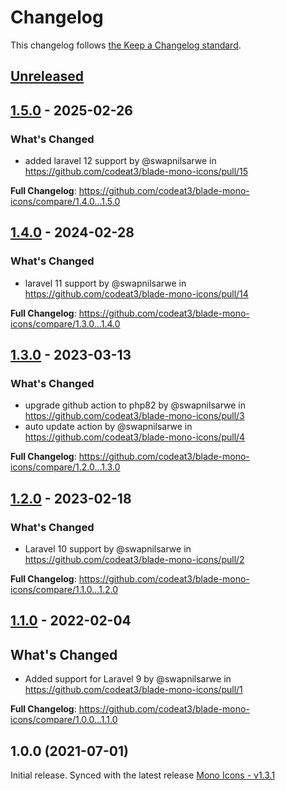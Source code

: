 # Changelog

This changelog follows [the Keep a Changelog standard](https://keepachangelog.com).

## [Unreleased](https://github.com/codeat3/blade-mono-icons/compare/1.5.0...HEAD)

## [1.5.0](https://github.com/codeat3/blade-mono-icons/compare/1.4.0...1.5.0) - 2025-02-26

### What's Changed

* added laravel 12 support by @swapnilsarwe in https://github.com/codeat3/blade-mono-icons/pull/15

**Full Changelog**: https://github.com/codeat3/blade-mono-icons/compare/1.4.0...1.5.0

## [1.4.0](https://github.com/codeat3/blade-mono-icons/compare/1.3.0...1.4.0) - 2024-02-28

### What's Changed

* laravel 11 support by @swapnilsarwe in https://github.com/codeat3/blade-mono-icons/pull/14

**Full Changelog**: https://github.com/codeat3/blade-mono-icons/compare/1.3.0...1.4.0

## [1.3.0](https://github.com/codeat3/blade-mono-icons/compare/1.2.0...1.3.0) - 2023-03-13

### What's Changed

- upgrade github action to php82 by @swapnilsarwe in https://github.com/codeat3/blade-mono-icons/pull/3
- auto update action by @swapnilsarwe in https://github.com/codeat3/blade-mono-icons/pull/4

**Full Changelog**: https://github.com/codeat3/blade-mono-icons/compare/1.2.0...1.3.0

## [1.2.0](https://github.com/codeat3/blade-mono-icons/compare/1.1.0...1.2.0) - 2023-02-18

### What's Changed

- Laravel 10 support by @swapnilsarwe in https://github.com/codeat3/blade-mono-icons/pull/2

**Full Changelog**: https://github.com/codeat3/blade-mono-icons/compare/1.1.0...1.2.0

## [1.1.0](https://github.com/codeat3/blade-mono-icons/compare/1.0.0...1.1.0) - 2022-02-04

## What's Changed

- Added support for Laravel 9 by @swapnilsarwe in https://github.com/codeat3/blade-mono-icons/pull/1

**Full Changelog**: https://github.com/codeat3/blade-mono-icons/compare/1.0.0...1.1.0

## 1.0.0 (2021-07-01)

Initial release.
Synced with the latest release [Mono Icons - v1.3.1](https://github.com/mono-company/mono-icons/releases/tag/1.3.1)
